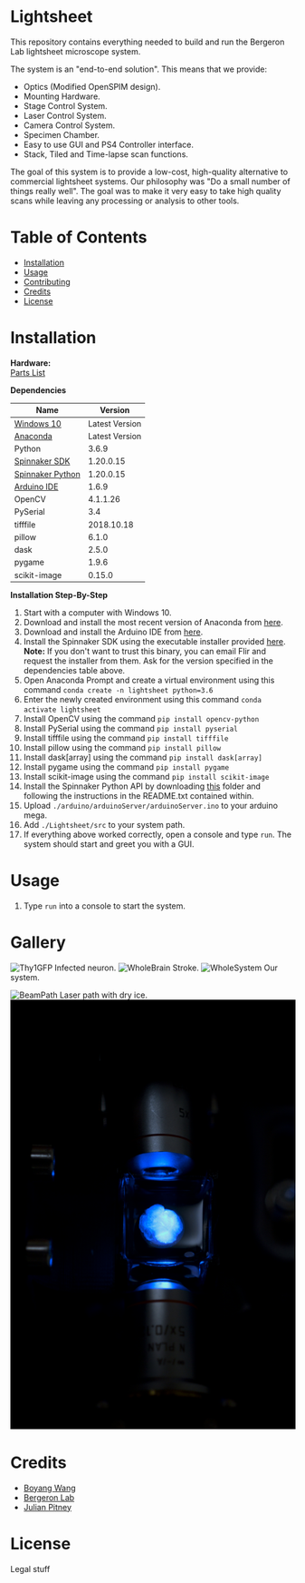 # Lightsheet

This repository contains everything needed to build and run the Bergeron Lab lightsheet microscope system.

The system is an "end-to-end solution". This means that we provide:

* Optics (Modified OpenSPIM design).
* Mounting Hardware.
* Stage Control System.
* Laser Control System.
* Camera Control System.
* Specimen Chamber.
* Easy to use GUI and PS4 Controller interface.
* Stack, Tiled and Time-lapse scan functions.

The goal of this system is to provide a low-cost, high-quality alternative to commercial lightsheet systems.
Our philosophy was "Do a small number of things really well". The goal was to make it very easy to take high quality scans while leaving any processing or analysis to other tools.
# Table of Contents
* [Installation](#installation)
* [Usage](#usage)
* [Contributing](#contributing)
* [Credits](#credits)
* [License](#license)


# Installation

**Hardware:**<br/>
[Parts List](https://docs.google.com/spreadsheets/d/18pRoh0PZBaclofkvuCLl1aGt24ObCIeX1hrV7fQlwLQ/edit?usp=sharing)


**Dependencies**

Name | Version
------------ | -------------
[Windows 10](https://www.microsoft.com/en-ca/windows/get-windows-10) | Latest Version
[Anaconda](https://www.anaconda.com/) | Latest Version
Python | 3.6.9
[Spinnaker SDK](https://drive.google.com/file/d/1ekqroxbpQbD4XAP_PvaEMywXw5San4l4/view?usp=sharing) | 1.20.0.15
[Spinnaker Python](https://drive.google.com/drive/folders/1aErW7o_pc7jhp2hj4MuVE-I-7R72fGmS?usp=sharing) | 1.20.0.15
[Arduino IDE](https://www.arduino.cc/en/main/OldSoftwareReleases) | 1.6.9
OpenCV | 4.1.1.26
PySerial | 3.4
tifffile | 2018.10.18
pillow | 6.1.0
dask | 2.5.0
pygame | 1.9.6
scikit-image | 0.15.0

**Installation Step-By-Step**

1. Start with a computer with Windows 10.
1. Download and install the most recent version of Anaconda from [here](https://www.anaconda.com/).
2. Download and install the Arduino IDE from [here](https://www.arduino.cc/en/main/OldSoftwareReleases).
5. Install the Spinnaker SDK using the executable installer provided [here](https://drive.google.com/file/d/1ekqroxbpQbD4XAP_PvaEMywXw5San4l4/view?usp=sharing). **Note:** If you don't want to trust this binary, you can email Flir and request the installer from them. Ask for the version specified in the dependencies table above.
5. Open Anaconda Prompt and create a virtual environment using this command ```conda create -n lightsheet python=3.6 ```
6. Enter the newly created environment using this command ```conda activate lightsheet```
7. Install OpenCV using the command ```pip install opencv-python```
8. Install PySerial using the command ```pip install pyserial```
9. Install tifffile using the command ```pip install tifffile```
10. Install pillow using the command ```pip install pillow```
11. Install dask[array] using the command ```pip install dask[array]```
12. Install pygame using the command ```pip install pygame```
13. Install scikit-image using the command ```pip install scikit-image```
14. Install the Spinnaker Python API by downloading [this]() folder and following the instructions in the README.txt contained within.
15. Upload ```./arduino/arduinoServer/arduinoServer.ino``` to your arduino mega.
16. Add ```./Lightsheet/src``` to your system path.
17. If everything above worked correctly, open a console and type ```run```. The system should start and greet you with a GUI.

# Usage
1. Type ```run``` into a console to start the system.
# Gallery
![Thy1GFP](./resources/thy1gfp.gif)
Infected neuron.
![WholeBrain](./resources/PT1_STROKE_MAX.png)
Stroke.
![WholeSystem](./resources/whole_system.JPG)
Our system.

![BeamPath](./resources/laser_path.JPG)
Laser path with dry ice.
![DualIllum](./resources/dual_projection.JPG)

# Credits
* [Boyang Wang](jwang149@gmail.com)
* [Bergeron Lab](jwang149@gmail.com)
* [Julian Pitney](www.julianpitney.com)

# License
Legal stuff

